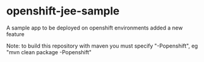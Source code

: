 openshift-jee-sample
====================

A sample app to be deployed on openshift environments
added a new feature

Note: to build this repository with maven you must specify "-Popenshift", eg "mvn clean package -Popenshift"

